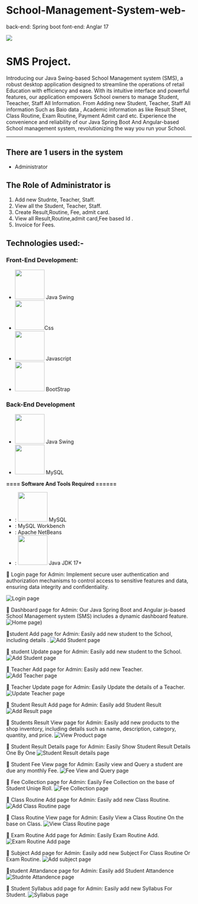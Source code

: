 # School-Management-System-web-
back-end: Spring boot  font-end: Anglar 17


<img src="https://github.com/MDFAYSALHOSSAIN019/School_Management_System-Swing-/blob/main/Sweing%20project%20sereenshot-20240320T162315Z-001/Sweing%20project%20sereenshot/1.png
">
# SMS Project.
Introducing our Java Swing-based School Management system (SMS), a robust desktop application designed to streamline the operations of retail Education with efficiency and ease. With its intuitive interface and powerful features, our application empowers School owners to manage Student, Teeacher, Staff All Information. From Adding new Student, Teacher, Staff All information Such as Baio data , Academic information as like Result Sheet, Class Routine, Exam Routine, Payment Admit card etc. Experience the convenience and reliability of our Java Spring Boot And Angular-based School management system, revolutionizing the way you run your School.
-----------------   ---------------------------------------------
## There are 1 users in the system

- Administrator

## The Role of Administrator is
1. Add new Studnte, Teacher, Staff.
2. View all the Student, Teacher, Staff.
3. Create Result,Routine, Fee, admit card.
4. View all Result,Routine,admit card,Fee based Id .
5. Invoice for Fees.


## Technologies used:-
### Front-End Development:
-  [<img src="Screenshot/Swing.png" width="80" height="80">](https://docs.oracle.com/javase/tutorial/uiswing/) Java Swing
-  [<img src="https://github.com/fatemazohor/fatemazohor/blob/main/svg/css3.svg" width="80" height="80">](https://github.com/fatemazohor)Css
-  [<img src="https://github.com/fatemazohor/fatemazohor/blob/main/svg/javascript.svg" width="80" height="80">](https://github.com/fatemazohor) Javascript
- [<img src="https://github.com/fatemazohor/fatemazohor/blob/main/svg/bootstrap-logo-shadow.png" width="80" height="80">](https://github.com/fatemazohor) BootStrap
### Back-End Development
-  [<img src="Screenshot/Swing.png" width="80" height="80">](https://github.com/fatemazohor) Java Swing
-  [<img src="Screenshot/mysql.png" width="80" height="80">](https://github.com/fatemazohor) MySQL

**==== Software And Tools Required ======**
- :  [<img src="Screenshot/mysql.png" width="80" height="80">](https://github.com/fatemazohor) MySQL
- :  MySQL Workbench
- :  Apache NetBeans
- :  [<img src="Screenshot/Java.png" width="80" height="80">](https://www.java.com/en/download/help/whatis_java.html) Java JDK 17+
  
:pushpin: Login page for Admin:
Implement secure user authentication and authorization mechanisms to control access to sensitive features and data, ensuring data integrity and confidentiality.

![ Login page](https://github.com/MDFAYSALHOSSAIN019/School-Management-System-web-/blob/main/Spring%20Boot%20Screen%20sort/login.jpg?raw=true)

:pushpin: Dashboard page for Admin:
Our Java Spring Boot and Angular js-based School Management system (SMS)  includes a dynamic dashboard feature.
![ Home page](https://github.com/MDFAYSALHOSSAIN019/School-Management-System-web-/blob/main/Spring%20Boot%20Screen%20sort/1.png?raw=true))


:pushpin:student  Add page for Admin:
Easily add new student to the School, including details .
![ Add Student page](https://github.com/MDFAYSALHOSSAIN019/School-Management-System-web-/blob/main/Spring%20Boot%20Screen%20sort/screencapture-localhost-4200-stadd-2024-04-21-13_23_39.png?raw=true)

:pushpin: student Update page for Admin:
Easily add new student to the School.
![ Add Student page](https://github.com/MDFAYSALHOSSAIN019/School-Management-System-web-/blob/main/Spring%20Boot%20Screen%20sort/screencapture-localhost-4200-stview-2024-04-21-13_57_19.png?raw=true)

:pushpin: Teacher Add page for Admin:
Easily add new Teacher.
![ Add Teacher page](https://github.com/MDFAYSALHOSSAIN019/School-Management-System-web-/blob/main/Spring%20Boot%20Screen%20sort/screencapture-localhost-4200-teadd-2024-04-21-13_57_36.png?raw=true)

:pushpin: Teacher Update page for Admin:
Easily Update the details of a Teacher.
![ Update Teacher page](https://github.com/MDFAYSALHOSSAIN019/School-Management-System-web-/blob/main/Spring%20Boot%20Screen%20sort/screencapture-localhost-4200-teview-2024-04-21-13_58_00.png?raw=true)

:pushpin: Student Result Add page for Admin:
Easily add Student Result 
![ Add Result page](https://github.com/MDFAYSALHOSSAIN019/School-Management-System-web-/blob/main/Spring%20Boot%20Screen%20sort/screencapture-localhost-4200-resultadd-2024-04-21-14_00_41.png?raw=true)

:pushpin: Students Result View page for Admin:
Easily add new products to the shop inventory, including details such as name, description, category, quantity, and price.
![ View Product page](https://github.com/MDFAYSALHOSSAIN019/School-Management-System-web-/blob/main/Spring%20Boot%20Screen%20sort/screencapture-localhost-4200-resultview-2024-04-21-14_03_15.png?raw=true)

:pushpin: Student Result Details page for Admin:
Easily Show Student Result Details One By One
![ Student Result details page](https://github.com/MDFAYSALHOSSAIN019/School-Management-System-web-/blob/main/Spring%20Boot%20Screen%20sort/screencapture-localhost-4200-resultprofile-1-2024-04-21-14_03_48.png?raw=true)

:pushpin: Student Fee View page for Admin:
Easily view and Query a student are due any monthly Fee.
![Fee View and Query page](https://github.com/MDFAYSALHOSSAIN019/School-Management-System-web-/blob/main/Spring%20Boot%20Screen%20sort/screencapture-localhost-4200-fee-2024-04-21-14_04_41.png?raw=true)

:pushpin: Fee Collection page for Admin:
Easily Fee Collection on the base of Student Uniqe Roll.
![ Fee Collection page](https://github.com/MDFAYSALHOSSAIN019/School-Management-System-web-/blob/main/Spring%20Boot%20Screen%20sort/screencapture-localhost-4200-fee-2024-04-21-14_06_02.png?raw=true)

:pushpin: Class Routine Add page for Admin:
Easily add new Class Routine.
![ Add Class Routine page](https://github.com/MDFAYSALHOSSAIN019/School-Management-System-web-/blob/main/Spring%20Boot%20Screen%20sort/screencapture-localhost-4200-classrutineadd-2024-04-21-13_58_46.png?raw=true)

:pushpin: Class Routine View page for Admin:
Easily View a Class Routine On the base on Class.
![ View Class  Routine page](https://github.com/MDFAYSALHOSSAIN019/School-Management-System-web-/blob/main/Spring%20Boot%20Screen%20sort/screencapture-localhost-4200-classrutineview-2024-04-21-13_59_18.png?raw=true)

:pushpin: Exam Routine Add page for Admin:
Easily Exam Routine Add.
![Exam Routine Add page](https://github.com/MDFAYSALHOSSAIN019/School-Management-System-web-/blob/main/Spring%20Boot%20Screen%20sort/screencapture-localhost-4200-examrutineadd-2024-04-21-13_59_43.png?raw=true)

:pushpin: Subject Add page for Admin:
Easily add new Subject For Class Routine Or Exam Routine.
![ Add subject page](https://github.com/MDFAYSALHOSSAIN019/School-Management-System-web-/blob/main/Spring%20Boot%20Screen%20sort/screencapture-localhost-4200-subjectadd-2024-04-21-14_14_02.png?raw=true)

:pushpin:student Attandance page for Admin:
Easily add Student Attandence
![Studnte Attandence page](https://github.com/MDFAYSALHOSSAIN019/School-Management-System-web-/blob/main/Spring%20Boot%20Screen%20sort/screencapture-localhost-4200-stattendanceadd-2024-04-21-14_11_00.png?raw=true)

:pushpin: Student Syllabus add page for Admin:
Easily add new Syllabus For Student.
![Syllabus page](https://github.com/MDFAYSALHOSSAIN019/School-Management-System-web-/blob/main/Spring%20Boot%20Screen%20sort/screencapture-localhost-4200-syllabusadd-2024-04-21-14_08_25.png?raw=true)

